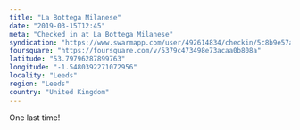 ```yaml
---
title: "La Bottega Milanese"
date: "2019-03-15T12:45"
meta: "Checked in at La Bottega Milanese"
syndication: "https://www.swarmapp.com/user/492614834/checkin/5c8b9e57aa6c95002ce448f5"
foursquare: "https://foursquare.com/v/5379c473498e73acaa0b808a"
latitude: "53.79796287899763"
longitude: "-1.5480392271072956"
locality: "Leeds"
region: "Leeds"
country: "United Kingdom"
---
```

One last time!
